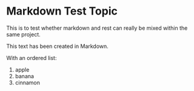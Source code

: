 # Markdown Test Topic

This is to test whether markdown and rest can really be mixed within the same project.

This text has been created in Markdown.

With an ordered list:
1. apple
2. banana
3. cinnamon